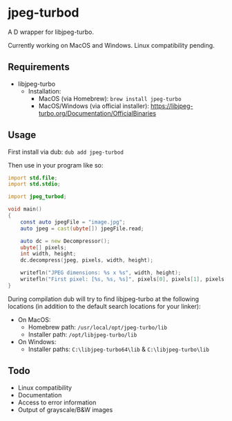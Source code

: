 # jpeg-turbod
A D wrapper for libjpeg-turbo.

Currently working on MacOS and Windows. Linux compatibility pending.

## Requirements
 - libjpeg-turbo
   - Installation:
     - MacOS (via Homebrew): `brew install jpeg-turbo`
     - MacOS/Windows (via official installer): https://libjpeg-turbo.org/Documentation/OfficialBinaries
   
## Usage
First install via dub: `dub add jpeg-turbod`

Then use in your program like so:
```d
import std.file;
import std.stdio;

import jpeg_turbod;

void main()
{
    const auto jpegFile = "image.jpg";
    auto jpeg = cast(ubyte[]) jpegFile.read;

    auto dc = new Decompressor();
    ubyte[] pixels;
    int width, height;
    dc.decompress(jpeg, pixels, width, height);

    writefln("JPEG dimensions: %s x %s", width, height);
    writefln("First pixel: [%s, %s, %s]", pixels[0], pixels[1], pixels[2]);
}

```

During compilation dub will try to find libjpeg-turbo at the following locations (in addition to the default search locations for your linker):
 - On MacOS:
   - Homebrew path: `/usr/local/opt/jpeg-turbo/lib` 
   - Installer path: `/opt/libjpeg-turbo/lib`
 - On Windows:
   - Installer paths: `C:\libjpeg-turbo64\lib` & `C:\libjpeg-turbo\lib`


## Todo
 - Linux compatibility
 - Documentation
 - Access to error information
 - Output of grayscale/B&W images